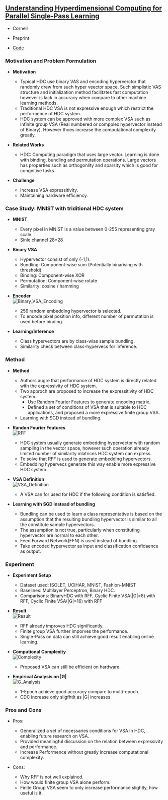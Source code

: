 ## [Understanding Hyperdimensional Computing for Parallel Single-Pass Learning](https://arxiv.org/abs/2202.04805)

* Cornell

* Preprint

* [Code](https://github.com/Cornell-RelaxML/Hyperdimensional-Computing)

### Motivation and Problem Formulation

* **Motivation**
  * Typical HDC use binary VAS and encoding hyperverctor that randomly drew from such hyper veector space. Such simplistic VAS structure and initialization method facilitztes fast computation however is lack in accuracy when compare to other machine learning methods.
  * Traditional HDC VSA is not expressive enough which restrict the performence of HDC system.
  * HDC system can be approved with more complex VSA such as infinite group VSA (Real numbered or compplex hypervector instead of Binary). However thoes increase the computational complexity greatly.
  
* **Related Works**
  * HDC: Computing paradigm that uses large vector. Learning is done with binding, bundling and permutation operations. Large vectors has properties such as orthogonlity and sparsity which is good for congnitive tasks.

* **Challenge**
  * Increase VSA expressitivity.
  * Maintaining hardware efficiency.


### Case Study: MNIST with triditional HDC system
* **MNIST**
  * Every pixel in MNIST is a value between 0-255 representing gray scale.
  * Sinle channel 28*28

* **Binary VSA**
  * Hypervector consist of only {-1,1}.
  * Bundling: Component-wise sum (Potentially binarising with threshold)
  * Binding: Component-wise XOR
  * Permutation: Component-wise rotate
  * Similarity: cosine / hamming

* **Encoder** \
  ![Binary_VSA_Encoding](./Binary_VSA_Encoding.PNG)
  * 256 random embedding hypervector is selected.
  * To encode pixel position info, different number of permutation is used before binding.

* **Learning/Inference**
  * Class hypervectors are by class-wias sample bundling.
  * Similarity check between class-hypervecs for inference.

### Method
* **Method**
  * Authors augre that performance of HDC system is directly related with the expressivity of HDC system.
  * Two approch are proposed to increase the expressitivity of HDC system.
    * Use Random Fourier Features to generate encoding matrix.
    * Defined a set of conditions of VSA that is suitable to HDC applications, and proposed a more expressive finite group VSA.
  * Learning with SGD instead of bundling.

* **Randon Fourier Features** \
  ![RFF](./RFF.PNG)
  * HDC system usually generate embedding hypervector with random sampling in the vector space, however such operation already limited number of similarity mlatrices HDC system can express.
  * To solve that RFF is used to generate embedding hypervectors.
  * Embedding hypervecs generate this way enable more expressive HDC system.

* **VSA Definition** \
  ![VSA_Definition](./VSA_Definition.PNG)
  * A VSA can for used for HDC if the following condition is satisfied.

* **Learning with SGD instead of bundling**
  * Bundling can be used to learn a class representative is based on the assumption that the resulting bundling hypervector is similar to all the constitute sample hypervectors.
  * The assumption is not true, particularly when constituting hypervector are normal to each other.
  * Feed Forward Network(FFN) is used instead of bundling.
  * Take encoded hypervector as input and classification confidaence as output.




### Experiment

* **Experiment Setup**
  * Dataset used: ISOLET, UCIHAR, MNIST, Fashion-MNIST
  * Baselines: Multilayer Perceptron, Binary HDC.
  * Comparisons: BinaryHDC with RFF, Cyclic Finite VSA(|G|=8) with RFF, Cyclic Finite VSA(|G|=16) with RFF

* **Result** \
  ![Result](./Result.PNG)
  * RFF already improves HDC significantly.
  * Finite group VSA further imporves the performance.
  * Single-Pass on data can still achieve good result enabling online learning.

* **Computional Complexity** \
  ![Complexity](./Complexity.PNG)
  * Proposed VSA can still be efficient on hardware.

* **Empirical Analysis on |G|** \
  ![G_Analysis](./G_Analysis.PNG)
  * 1-Epoch achieve good accuracy compare to multi-epoch.
  * CDC increase only sligfhtlt as |G| increases.

### Pros and Cons

* Pros:
  * Generalized a set of necessaries conditions for VSA in HDC, enabling future research on VSA.
  * Provided meaningful discussion on the relation between expressivity and performance.
  * Increase Performence without greatly increase computational complexity.

* Cons:
  * Why RFF is not well explained.
  * How would finite group VSA alone perform.
  * Finite Group VSA seem to only increase performance slightly, how useful is it.






















